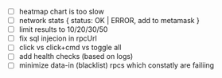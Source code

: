 - [ ] heatmap chart is too slow
- [ ] network stats { status: OK | ERROR, add to metamask }
- [ ] limit results to 10/20/30/50
- [ ] fix sql injecion in rpcUrl
- [ ] click vs click+cmd vs toggle all
- [ ] add health checks (based on logs)
- [ ] minimize data-in (blacklist) rpcs which constatly are failiing
